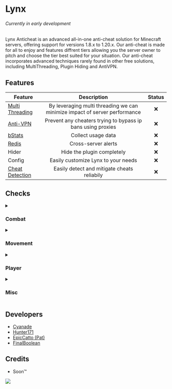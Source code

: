 # Lynx
###### Currently in early development

Lynx Anticheat is an advanced all-in-one anti-cheat solution for Minecraft servers, offering support for versions 1.8.x to 1.20.x. Our anti-cheat is made for all to enjoy and features diffrent tiers allowing you the server owner to pitch and choose the tier best suited for your situation. Our anti-cheat incorporates advanced techniques rarely found in other free solutions, including MultiThreading, Plugin Hiding and AntiVPN.

## Features
| Feature | Description | Status |
| ------------- |:-------------:| :-----:|
| [Multi Threading](https://towardsdatascience.com/multithreading-and-multiprocessing-in-10-minutes-20d9b3c6a867) | By leveraging multi threading we can minimize impact of server performance | ❌ |
| [Anti-VPN](https://en.wikipedia.org/wiki/Proxy_server) | Prevent any cheaters trying to bypass ip bans using proxies | ❌ |
| [bStats](https://bstats.org/) | Collect usage data | ❌ |
| [Redis](https://redis.io/) | Cross-server alerts | ❌ |
| Hider | Hide the plugin completely | ❌ |
| Config | Easily customize Lynx to your needs | ❌ |
| [Cheat Detection](https://github.com/Lynx-Anticheat#Checks) | Easily detect and mitigate cheats reliabily | ❌ |

## Checks
<details> 
    <summary><h3>Combat</h3></summary>

| Check      | Description                          | Status |
|------------|--------------------------------------|:-------:|
| Aim        | Detect suspicous aiming patterns or flaws in a players rotations | ❌ |
| Reach      | Detect anyone reaching above the usual 3.0 | ❌ |
| Hitbox     | Detect anyone not hitting inside the correct hitbox | ❌ |
| Killaura   | Detect flaws in hacked clients killauras | ❌ |
| Analysis   | Heuristic combat analysis (clicking, rotations, movement and accuracy) | ❌ |
| AutoClicker | Detect suspicous or impossible clicking patterns | ❌ |

</details>

<details> 
    <summary><h3>Movement</h3></summary>

| Check      | Description                          | Status |
|------------|--------------------------------------|:-------:|
| Simulation | Detect any movements that violate vanilla protocol | ❌ |
| Velocity   | Checks if the player received velocity properly | ❌ |
| Flight     | Player tries to defy gravity | ❌ |
| Speed      | Player tries to go faster than the speed limits of the universe | ❌ |

</details>
<details> 
    <summary><h3>Player</h3></summary>

| Check      | Description                          | Status |
|------------|--------------------------------------|:-------:|
| Scaffold   | Detect unusual block-placing activity  | ❌ |
| FastBreak  | Detect unusual block-breaking activity  | ❌ |
| Interact   | Detect impossible player interactions (raytrace, fast use, etc)  | ❌ |

</details>


<details> 
    <summary><h3>Misc</h3></summary>

| Check      | Description                          | Status |
|------------|--------------------------------------|:-------:|
| Inventory  | Detect unusual inventory activity (too fast or moving)  | ❌ |
| Packet     | Detect players sending impossible packets (ping spoof, etc)  | ❌ |

</details>

## Developers
-  [Cyanade](https://github.com/Cyanade/)
-  [Hunter171](https://github.com/Hunter-171/)
-  [EpicCatto (Pat)](https://github.com/EpicCatto)
-  [FinalBoolean](https://github.com/FinalBoolean)

## Credits
- Soon™️
<img src='https://svgshare.com/i/xjT.svg' />
